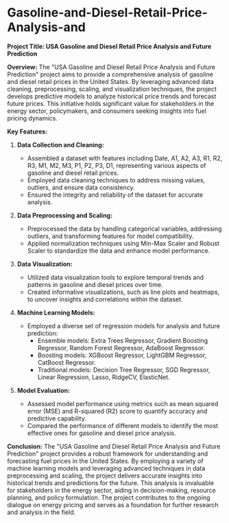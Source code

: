 # Gasoline-and-Diesel-Retail-Price-Analysis-and
**Project Title: USA Gasoline and Diesel Retail Price Analysis and Future Prediction**

**Overview:**
The "USA Gasoline and Diesel Retail Price Analysis and Future Prediction" project aims to provide a comprehensive analysis of gasoline and diesel retail prices in the United States. By leveraging advanced data cleaning, preprocessing, scaling, and visualization techniques, the project develops predictive models to analyze historical price trends and forecast future prices. This initiative holds significant value for stakeholders in the energy sector, policymakers, and consumers seeking insights into fuel pricing dynamics.

**Key Features:**

1. **Data Collection and Cleaning:**
   - Assembled a dataset with features including Date, A1, A2, A3, R1, R2, R3, M1, M2, M3, P1, P2, P3, D1, representing various aspects of gasoline and diesel retail prices.
   - Employed data cleaning techniques to address missing values, outliers, and ensure data consistency.
   - Ensured the integrity and reliability of the dataset for accurate analysis.

2. **Data Preprocessing and Scaling:**
   - Preprocessed the data by handling categorical variables, addressing outliers, and transforming features for model compatibility.
   - Applied normalization techniques using Min-Max Scaler and Robust Scaler to standardize the data and enhance model performance.

3. **Data Visualization:**
   - Utilized data visualization tools to explore temporal trends and patterns in gasoline and diesel prices over time.
   - Created informative visualizations, such as line plots and heatmaps, to uncover insights and correlations within the dataset.

4. **Machine Learning Models:**
   - Employed a diverse set of regression models for analysis and future prediction:
      - Ensemble models: Extra Trees Regressor, Gradient Boosting Regressor, Random Forest Regressor, AdaBoost Regressor.
      - Boosting models: XGBoost Regressor, LightGBM Regressor, CatBoost Regressor.
      - Traditional models: Decision Tree Regressor, SGD Regressor, Linear Regression, Lasso, RidgeCV, ElasticNet.

5. **Model Evaluation:**
   - Assessed model performance using metrics such as mean squared error (MSE) and R-squared (R2) score to quantify accuracy and predictive capability.
   - Compared the performance of different models to identify the most effective ones for gasoline and diesel price analysis.

**Conclusion:**
The "USA Gasoline and Diesel Retail Price Analysis and Future Prediction" project provides a robust framework for understanding and forecasting fuel prices in the United States. By employing a variety of machine learning models and leveraging advanced techniques in data preprocessing and scaling, the project delivers accurate insights into historical trends and predictions for the future. This analysis is invaluable for stakeholders in the energy sector, aiding in decision-making, resource planning, and policy formulation. The project contributes to the ongoing dialogue on energy pricing and serves as a foundation for further research and analysis in the field.
